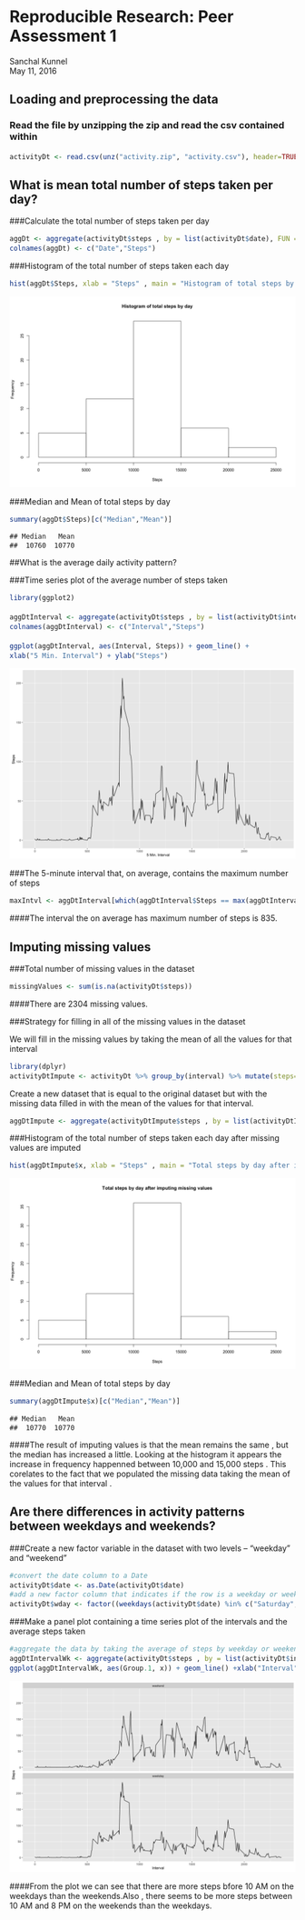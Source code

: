 # Reproducible Research: Peer Assessment 1
Sanchal Kunnel  
May 11, 2016  




## Loading and preprocessing the data

### Read the file by unzipping the zip and read the csv contained within


```r
activityDt <- read.csv(unz("activity.zip", "activity.csv"), header=TRUE, sep=",")
```


## What is mean total number of steps taken per day?

###Calculate the total number of steps taken per day

```r
aggDt <- aggregate(activityDt$steps , by = list(activityDt$date), FUN = sum )
colnames(aggDt) <- c("Date","Steps")
```

###Histogram of the total number of steps taken each day

```r
hist(aggDt$Steps, xlab = "Steps" , main = "Histogram of total steps by day")
```

![](Figure/histTotalSteps-1.png)

###Median and Mean of total steps by day

```r
summary(aggDt$Steps)[c("Median","Mean")]
```

```
## Median   Mean 
##  10760  10770
```

##What is the average daily activity pattern?

###Time series plot of the average number of steps taken

```r
library(ggplot2)

aggDtInterval <- aggregate(activityDt$steps , by = list(activityDt$interval), FUN = mean, na.rm =  TRUE)
colnames(aggDtInterval) <- c("Interval","Steps")

ggplot(aggDtInterval, aes(Interval, Steps)) + geom_line() +
xlab("5 Min. Interval") + ylab("Steps")
```

![](Figure/plotIntervals-1.png)

###The 5-minute interval that, on average, contains the maximum number of steps

```r
maxIntvl <- aggDtInterval[which(aggDtInterval$Steps == max(aggDtInterval$Steps)), c("Interval") ]
```

####The interval the on average has maximum number of steps is 835.

## Imputing missing values

###Total number of missing values in the dataset 

```r
missingValues <- sum(is.na(activityDt$steps))
```
####There are 2304 missing values.

###Strategy for filling in all of the missing values in the dataset

We will fill in the missing values by taking the mean of all the values for that interval

```r
library(dplyr)
activityDtImpute <- activityDt %>% group_by(interval) %>% mutate(steps= replace(steps, is.na(steps), mean(steps, na.rm=TRUE)))
```

Create a new dataset that is equal to the original dataset but with the missing data filled in with the mean of the values for that interval.

```r
aggDtImpute <- aggregate(activityDtImpute$steps , by = list(activityDtImpute$date), FUN = sum, na.rm =  FALSE)
```

###Histogram of the total number of steps taken each day after missing values are imputed

```r
hist(aggDtImpute$x, xlab = "Steps" , main = "Total steps by day after imputing missing values")
```

![](Figure/histTotalStepsImp-1.png)

###Median and Mean of total steps by day

```r
summary(aggDtImpute$x)[c("Median","Mean")]
```

```
## Median   Mean 
##  10770  10770
```

####The result of imputing values is that the mean remains the same , but the median has increased a little. Looking at the histogram it appears the increase in frequency happenned between 10,000 and 15,000 steps . This corelates to the fact that we populated the missing data taking the mean of the values for that interval .

## Are there differences in activity patterns between weekdays and weekends?

###Create a new factor variable in the dataset with two levels – “weekday” and “weekend”

```r
#convert the date column to a Date
activityDt$date <- as.Date(activityDt$date)
#add a new factor column that indicates if the row is a weekday or weekend
activityDt$wday <- factor((weekdays(activityDt$date) %in% c("Saturday","Sunday")),levels=c(TRUE, FALSE), labels=c('weekend', 'weekday'))
```

###Make a panel plot containing a time series plot of the intervals and the average steps taken

```r
#aggregate the data by taking the average of steps by weekday or weekend
aggDtIntervalWk <- aggregate(activityDt$steps , by = list(activityDt$interval,activityDt$wday), FUN = mean, na.rm =  TRUE)
ggplot(aggDtIntervalWk, aes(Group.1, x)) + geom_line() +xlab("Interval") + ylab("Steps") + facet_grid(~Group.2) +facet_wrap(~Group.2, nrow = 2)
```

![](Figure/timeSeriesPlotWkd-1.png)

####From the plot we can see that there are more steps bfore 10 AM on the weekdays than the weekends.Also , there seems to be more steps between 10 AM and 8 PM on the weekends than the weekdays.
